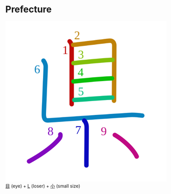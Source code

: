 # Prefecture
![県](../kanji-colorize/770c.svg)
[目](目.md) (eye) + [L](L.md) (loser) + [小](小.md) (small size) 